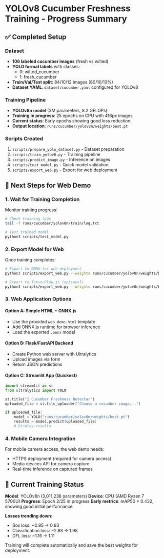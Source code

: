 # YOLOv8 Cucumber Freshness Training - Progress Summary

## ✅ Completed Setup

### Dataset
- **106 labeled cucumber images** (fresh vs wilted)
- **YOLO format labels** with classes:
  - 0: wilted_cucumber  
  - 1: fresh_cucumber
- **Train/Val/Test split**: 84/10/12 images (80/10/10%)
- **Dataset YAML**: `dataset/cucumber.yaml` configured for YOLOv8

### Training Pipeline
- **YOLOv8n model** (3M parameters, 8.2 GFLOPs)
- **Training in progress**: 25 epochs on CPU with 416px images
- **Current status**: Early epochs showing good loss reduction
- **Output location**: `runs/cucumber/yolov8n/weights/best.pt`

### Scripts Created
1. `scripts/prepare_yolo_dataset.py` - Dataset preparation
2. `scripts/train_yolov8.py` - Training pipeline  
3. `scripts/predict_image.py` - Inference on images
4. `scripts/test_model.py` - Quick model validation
5. `scripts/export_web.py` - Export for web deployment

## 🚀 Next Steps for Web Demo

### 1. Wait for Training Completion
Monitor training progress:
```bash
# Check training logs
tail -f runs/cucumber/yolov8n/train/log.txt

# Test trained model
python3 scripts/test_model.py
```

### 2. Export Model for Web
Once training completes:
```bash
# Export to ONNX for web deployment
python3 scripts/export_web.py --weights runs/cucumber/yolov8n/weights/best.pt --formats onnx

# Export to TensorFlow.js (optional)
python3 scripts/export_web.py --weights runs/cucumber/yolov8n/weights/best.pt --formats tfjs
```

### 3. Web Application Options

#### Option A: Simple HTML + ONNX.js
- Use the provided `web_demo.html` template
- Add ONNX.js runtime for browser inference
- Load the exported `.onnx` model

#### Option B: Flask/FastAPI Backend
- Create Python web server with Ultralytics
- Upload images via form
- Return JSON predictions

#### Option C: Streamlit App (Quickest)
```python
import streamlit as st
from ultralytics import YOLO

st.title("🥒 Cucumber Freshness Detector")
uploaded_file = st.file_uploader("Choose a cucumber image...")

if uploaded_file:
    model = YOLO("runs/cucumber/yolov8n/weights/best.pt")
    results = model.predict(uploaded_file)
    # Display results
```

### 4. Mobile Camera Integration
For mobile camera access, the web demo needs:
- HTTPS deployment (required for camera access)
- Media devices API for camera capture
- Real-time inference on captured frames

## 🔧 Current Training Status

**Model**: YOLOv8n (3,011,238 parameters)
**Device**: CPU (AMD Ryzen 7 5700U)
**Progress**: Epoch 2/25 in progress
**Early metrics**: mAP50 = 0.432, showing good initial performance

**Losses trending down:**
- Box loss: ~0.95 → 0.93
- Classification loss: ~2.88 → 1.98  
- DFL loss: ~1.16 → 1.11

Training will complete automatically and save the best weights for deployment.
